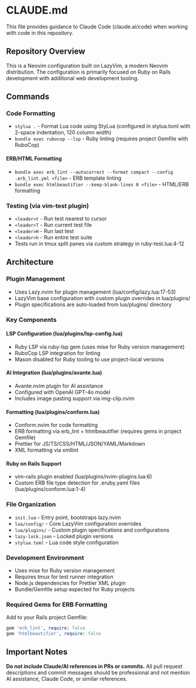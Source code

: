 # CLAUDE.md

This file provides guidance to Claude Code (claude.ai/code) when working with code in this repository.

## Repository Overview

This is a Neovim configuration built on LazyVim, a modern Neovim distribution. The configuration is primarily focused on Ruby on Rails development with additional web development tooling.

## Commands

### Code Formatting

- `stylua .` - Format Lua code using StyLua (configured in stylua.toml with 2-space indentation, 120 column width)
- `bundle exec rubocop --lsp` - Ruby linting (requires project Gemfile with RuboCop)

#### ERB/HTML Formatting

- `bundle exec erb_lint --autocorrect --format compact --config .erb_lint.yml <file>` - ERB template linting
- `bundle exec htmlbeautifier --keep-blank-lines 0 <file>` - HTML/ERB formatting

### Testing (via vim-test plugin)

- `<leader>t` - Run test nearest to cursor
- `<leader>T` - Run current test file
- `<leader>H` - Run last test
- `<leader>h` - Run entire test suite
- Tests run in tmux split panes via custom strategy in ruby-test.lua:4-12

## Architecture

### Plugin Management

- Uses Lazy.nvim for plugin management (lua/config/lazy.lua:17-53)
- LazyVim base configuration with custom plugin overrides in lua/plugins/
- Plugin specifications are auto-loaded from lua/plugins/ directory

### Key Components

#### LSP Configuration (lua/plugins/lsp-config.lua)

- Ruby LSP via ruby-lsp gem (uses mise for Ruby version management)
- RuboCop LSP integration for linting
- Mason disabled for Ruby tooling to use project-local versions

#### AI Integration (lua/plugins/avante.lua)

- Avante.nvim plugin for AI assistance
- Configured with OpenAI GPT-4o model
- Includes image pasting support via img-clip.nvim

#### Formatting (lua/plugins/conform.lua)

- Conform.nvim for code formatting
- ERB formatting via erb_lint + htmlbeautifier (requires gems in project Gemfile)
- Prettier for JS/TS/CSS/HTML/JSON/YAML/Markdown
- XML formatting via xmllint

#### Ruby on Rails Support

- vim-rails plugin enabled (lua/plugins/nvim-plugins.lua:6)
- Custom ERB file type detection for .eruby.yaml files (lua/plugins/conform.lua:1-4)

### File Organization

- `init.lua` - Entry point, bootstraps lazy.nvim
- `lua/config/` - Core LazyVim configuration overrides
- `lua/plugins/` - Custom plugin specifications and configurations
- `lazy-lock.json` - Locked plugin versions
- `stylua.toml` - Lua code style configuration

### Development Environment

- Uses mise for Ruby version management
- Requires tmux for test runner integration
- Node.js dependencies for Prettier XML plugin
- Bundle/Gemfile setup expected for Ruby projects

### Required Gems for ERB Formatting

Add to your Rails project Gemfile:
```ruby
gem 'erb_lint', require: false
gem 'htmlbeautifier', require: false
```

## Important Notes

**Do not include Claude/AI references in PRs or commits.** All pull request descriptions and commit messages should be professional and not mention AI assistance, Claude Code, or similar references.
